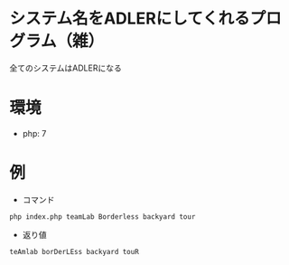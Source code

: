 # システム名をADLERにしてくれるプログラム（雑）

全てのシステムはADLERになる

# 環境

- php: 7

# 例

- コマンド

```
php index.php teamLab Borderless backyard tour
```

- 返り値

```
teAmlab borDerLEss backyard touR
```